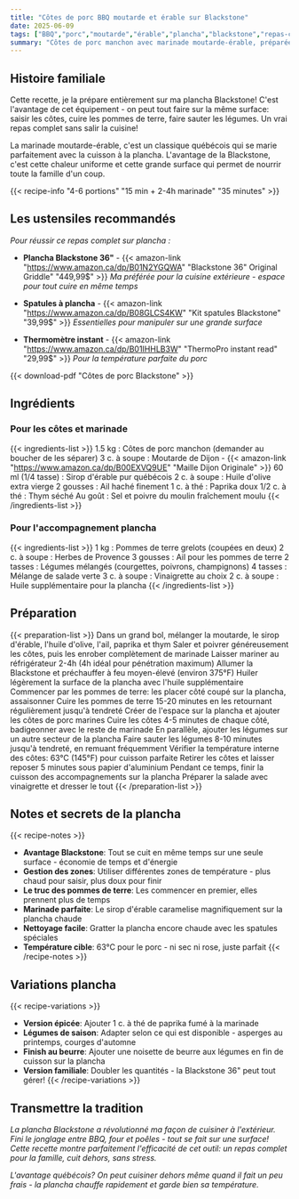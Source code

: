 ```yaml
---
title: "Côtes de porc BBQ moutarde et érable sur Blackstone"
date: 2025-06-09
tags: ["BBQ","porc","moutarde","érable","plancha","blackstone","repas-complet"]
summary: "Côtes de porc manchon avec marinade moutarde-érable, préparées complètement sur ma plancha Blackstone. Un repas complet cuit sur une seule surface!"
---
```


## Histoire familiale

Cette recette, je la prépare entièrement sur ma plancha Blackstone! C'est l'avantage de cet équipement - on peut tout faire sur la même surface: saisir les côtes, cuire les pommes de terre, faire sauter les légumes. Un vrai repas complet sans salir la cuisine!

La marinade moutarde-érable, c'est un classique québécois qui se marie parfaitement avec la cuisson à la plancha. L'avantage de la Blackstone, c'est cette chaleur uniforme et cette grande surface qui permet de nourrir toute la famille d'un coup.

<!--more-->

{{< recipe-info "4-6 portions" "15 min + 2-4h marinade" "35 minutes" >}}

## Les ustensiles recommandés

*Pour réussir ce repas complet sur plancha :*

- **Plancha Blackstone 36"** - {{< amazon-link "https://www.amazon.ca/dp/B01N2YGQWA" "Blackstone 36\" Original Griddle" "449,99$" >}}
  *Ma préférée pour la cuisine extérieure - espace pour tout cuire en même temps*

- **Spatules à plancha** - {{< amazon-link "https://www.amazon.ca/dp/B08GLCS4KW" "Kit spatules Blackstone" "39,99$" >}}
  *Essentielles pour manipuler sur une grande surface*

- **Thermomètre instant** - {{< amazon-link "https://www.amazon.ca/dp/B01IHHLB3W" "ThermoPro instant read" "29,99$" >}}
  *Pour la température parfaite du porc*

{{< download-pdf "Côtes de porc Blackstone" >}}
## Ingrédients

### Pour les côtes et marinade
{{< ingredients-list >}}
1.5 kg : Côtes de porc manchon (demander au boucher de les séparer)
3 c. à soupe : Moutarde de Dijon - {{< amazon-link "https://www.amazon.ca/dp/B00EXVQ9UE" "Maille Dijon Originale" >}}
60 ml (1/4 tasse) : Sirop d'érable pur québécois
2 c. à soupe : Huile d'olive extra vierge
2 gousses : Ail haché finement
1 c. à thé : Paprika doux
1/2 c. à thé : Thym séché
Au goût : Sel et poivre du moulin fraîchement moulu
{{< /ingredients-list >}}

### Pour l'accompagnement plancha
{{< ingredients-list >}}
1 kg : Pommes de terre grelots (coupées en deux)
2 c. à soupe : Herbes de Provence
3 gousses : Ail pour les pommes de terre
2 tasses : Légumes mélangés (courgettes, poivrons, champignons)
4 tasses : Mélange de salade verte
3 c. à soupe : Vinaigrette au choix
2 c. à soupe : Huile supplémentaire pour la plancha
{{< /ingredients-list >}}

## Préparation

{{< preparation-list >}}
Dans un grand bol, mélanger la moutarde, le sirop d'érable, l'huile d'olive, l'ail, paprika et thym
Saler et poivrer généreusement les côtes, puis les enrober complètement de marinade
Laisser mariner au réfrigérateur 2-4h (4h idéal pour pénétration maximum)
Allumer la Blackstone et préchauffer à feu moyen-élevé (environ 375°F)
Huiler légèrement la surface de la plancha avec l'huile supplémentaire
Commencer par les pommes de terre: les placer côté coupé sur la plancha, assaisonner
Cuire les pommes de terre 15-20 minutes en les retournant régulièrement jusqu'à tendreté
Créer de l'espace sur la plancha et ajouter les côtes de porc marines
Cuire les côtes 4-5 minutes de chaque côté, badigeonner avec le reste de marinade
En parallèle, ajouter les légumes sur un autre secteur de la plancha
Faire sauter les légumes 8-10 minutes jusqu'à tendreté, en remuant fréquemment
Vérifier la température interne des côtes: 63°C (145°F) pour cuisson parfaite
Retirer les côtes et laisser reposer 5 minutes sous papier d'aluminium
Pendant ce temps, finir la cuisson des accompagnements sur la plancha
Préparer la salade avec vinaigrette et dresser le tout
{{< /preparation-list >}}

## Notes et secrets de la plancha

{{< recipe-notes >}}
- **Avantage Blackstone**: Tout se cuit en même temps sur une seule surface - économie de temps et d'énergie
- **Gestion des zones**: Utiliser différentes zones de température - plus chaud pour saisir, plus doux pour finir
- **Le truc des pommes de terre**: Les commencer en premier, elles prennent plus de temps
- **Marinade parfaite**: Le sirop d'érable caramelise magnifiquement sur la plancha chaude
- **Nettoyage facile**: Gratter la plancha encore chaude avec les spatules spéciales
- **Température cible**: 63°C pour le porc - ni sec ni rose, juste parfait
{{< /recipe-notes >}}

## Variations plancha

{{< recipe-variations >}}
- **Version épicée**: Ajouter 1 c. à thé de paprika fumé à la marinade
- **Légumes de saison**: Adapter selon ce qui est disponible - asperges au printemps, courges d'automne
- **Finish au beurre**: Ajouter une noisette de beurre aux légumes en fin de cuisson sur la plancha
- **Version familiale**: Doubler les quantités - la Blackstone 36" peut tout gérer!
{{< /recipe-variations >}}

## Transmettre la tradition

*La plancha Blackstone a révolutionné ma façon de cuisiner à l'extérieur. Fini le jonglage entre BBQ, four et poêles - tout se fait sur une surface! Cette recette montre parfaitement l'efficacité de cet outil: un repas complet pour la famille, cuit dehors, sans stress.*

*L'avantage québécois? On peut cuisiner dehors même quand il fait un peu frais - la plancha chauffe rapidement et garde bien sa température.*
